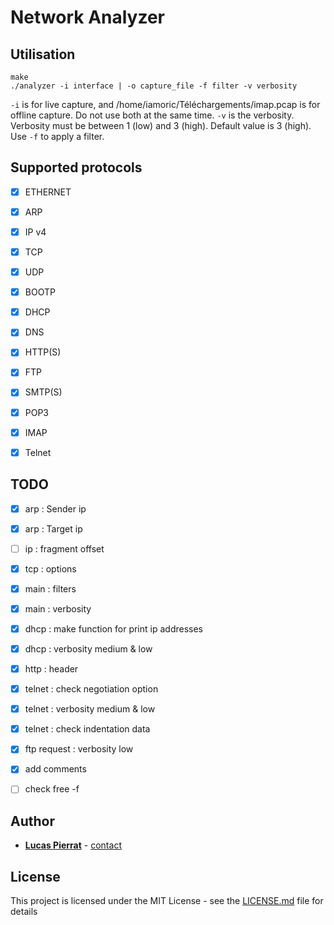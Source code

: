 # Network Analyzer

## Utilisation

    make
    ./analyzer -i interface | -o capture_file -f filter -v verbosity

`-i` is for live capture, and /home/iamoric/Téléchargements/imap.pcap is for offline capture. Do not use both at the same time. 
`-v` is the verbosity. Verbosity must be between 1 (low) and 3 (high). Default value is 3 (high). Use `-f` to apply a filter.

## Supported protocols

* [x] ETHERNET
* [x] ARP           
* [x] IP v4         
* [x] TCP
* [x] UDP
* [x] BOOTP
* [x] DHCP
* [x] DNS
* [x] HTTP(S)
* [x] FTP
* [x] SMTP(S)
* [x] POP3
* [x] IMAP
* [x] Telnet


## TODO

* [x] arp : Sender ip
* [x] arp : Target ip
* [ ] ip :  fragment offset
* [x] tcp : options
* [x] main : filters
* [x] main : verbosity
* [x] dhcp : make function for print ip addresses
* [x] dhcp : verbosity medium & low
* [x] http : header
* [x] telnet : check negotiation option
* [x] telnet : verbosity medium & low
* [x] telnet : check indentation data
* [x] ftp request : verbosity low
* [x] add comments
* [ ] check free -f


## Author

* [**Lucas Pierrat**](https://github.com/iAmoric) - [contact](mailto:lucas.pierrat@etu.unistra.fr) 

## License

This project is licensed under the MIT License - see the [LICENSE.md](https://github.com/iAmoric/Network-Analyzer/blob/master/LICENSE.md) file for details
